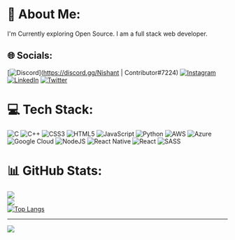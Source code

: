 # 💫 About Me:
I'm Currently exploring Open Source.
I am a full stack web developer.



## 🌐 Socials:
[![Discord](https://img.shields.io/badge/Discord-%237289DA.svg?logo=discord&logoColor=white)](https://discord.gg/Nishant | Contributor#7224) [![Instagram](https://img.shields.io/badge/Instagram-%23E4405F.svg?logo=Instagram&logoColor=white)](https://instagram.com/_nishant1_kumar) [![LinkedIn](https://img.shields.io/badge/LinkedIn-%230077B5.svg?logo=linkedin&logoColor=white)](https://linkedin.com/in/nishant-kumar-b198b822b) [![Twitter](https://img.shields.io/badge/Twitter-%231DA1F2.svg?logo=Twitter&logoColor=white)](https://twitter.com/Nishant85292675) 

# 💻 Tech Stack:
![C](https://img.shields.io/badge/c-%2300599C.svg?style=for-the-badge&logo=c&logoColor=white) ![C++](https://img.shields.io/badge/c++-%2300599C.svg?style=for-the-badge&logo=c%2B%2B&logoColor=white) ![CSS3](https://img.shields.io/badge/css3-%231572B6.svg?style=for-the-badge&logo=css3&logoColor=white) ![HTML5](https://img.shields.io/badge/html5-%23E34F26.svg?style=for-the-badge&logo=html5&logoColor=white) ![JavaScript](https://img.shields.io/badge/javascript-%23323330.svg?style=for-the-badge&logo=javascript&logoColor=%23F7DF1E) ![Python](https://img.shields.io/badge/python-3670A0?style=for-the-badge&logo=python&logoColor=ffdd54) ![AWS](https://img.shields.io/badge/AWS-%23FF9900.svg?style=for-the-badge&logo=amazon-aws&logoColor=white) ![Azure](https://img.shields.io/badge/azure-%230072C6.svg?style=for-the-badge&logo=azure-devops&logoColor=white) ![Google Cloud](https://img.shields.io/badge/Google%20Cloud-%234285F4.svg?style=for-the-badge&logo=google-cloud&logoColor=white) ![NodeJS](https://img.shields.io/badge/node.js-6DA55F?style=for-the-badge&logo=node.js&logoColor=white) ![React Native](https://img.shields.io/badge/react_native-%2320232a.svg?style=for-the-badge&logo=react&logoColor=%2361DAFB) ![React](https://img.shields.io/badge/react-%2320232a.svg?style=for-the-badge&logo=react&logoColor=%2361DAFB) ![SASS](https://img.shields.io/badge/SASS-hotpink.svg?style=for-the-badge&logo=SASS&logoColor=white)
# 📊 GitHub Stats:
![](https://github-readme-stats.vercel.app/api?username=Hemant2335&theme=dark&hide_border=false&include_all_commits=false&count_private=false)<br/>
![](https://github-readme-streak-stats.herokuapp.com/?user=Hemant2335&theme=dark&hide_border=false)<br/>
[![Top Langs](https://github-readme-stats.vercel.app/api/top-langs/?username=Hemant2335)](https://github.com/Hemant2335/github-readme-stats)

---
[![](https://visitcount.itsvg.in/api?id=Hemant2335&icon=0&color=0)](https://visitcount.itsvg.in)

<!-- Proudly created with GPRM ( https://gprm.itsvg.in ) -->
